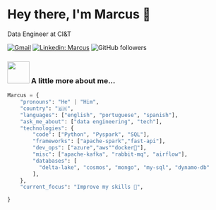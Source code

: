 # Hey there, I'm Marcus 👋



Data Engineer at CI&T

[![Gmail](https://img.shields.io/badge/-email-red?style=flat-square&logo=gmail&logoColor=white)](mailto:marcusvcpinheiro@gmail.com)
[![Linkedin: Marcus](https://img.shields.io/badge/-Marcus-blue?style=flat-square&logo=Linkedin&logoColor=white)](https://www.linkedin.com/in/marcusvcpinheiro/?locale=en_US)
![GitHub followers](https://img.shields.io/github/followers/marcuspinheiro?label=Follow&style=social)

### <img src="https://media.giphy.com/media/VgCDAzcKvsR6OM0uWg/giphy.gif" width="50"> A little more about me...  

```python
Marcus = {
    "pronouns": "He" | "Him",
    "country": "🇧🇷",
    "languages": ["english", "portuguese", "spanish"], 
    "ask_me_about": ["data engineering", "tech"],
    "technologies": {
        "code": ["Python", "Pyspark", "SQL"],
        "frameworks": ["apache-spark","fast-api"],
        "dev_ops": ["azure","aws""docker🐳"],
        "misc": ["apache-kafka", "rabbit-mq", "airflow"],
        "databases": [
          "delta-lake", "cosmos", "mongo", "my-sql", "dynamo-db"
        ],
    },
    "current_focus": "Improve my skills 🚀",

}
```
